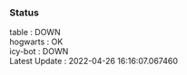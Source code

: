 ### Status


table : DOWN  
hogwarts : OK  
icy-bot : DOWN  
Latest Update : 2022-04-26 16:16:07.067460
